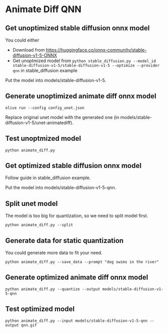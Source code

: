 # Animate Diff QNN

## Get unoptimized stable diffusion onnx model

You could either
- Download from https://huggingface.co/onnx-community/stable-diffusion-v1-5-ONNX
- Get unoptmized model from `python stable_diffusion.py --model_id stable-diffusion-v1-5/stable-diffusion-v1-5 --optimize --provider qnn` in stable_diffusion example

Put the model into models/stable-diffusion-v1-5.

## Generate unoptimized animate diff onnx model

`olive run --config config_unet.json`

Replace original unet model with the generated one (in models/stable-diffusion-v1-5/unet-animatediff).

## Test unoptmized model

`python animate_diff.py`

## Get optimized stable diffusion onnx model

Follow guide in stable_diffusion example.

Put the model into models/stable-diffusion-v1-5-qnn.

## Split unet model

The model is too big for quantization, so we need to split model first.

`python animate_diff.py --split`

## Generate data for static quantization

You could generate more data to fit your need.

`python animate_diff.py --save_data --prompt "dog swims in the river"`

## Generate optimized animate diff onnx model

`python animate_diff.py --quantize --output models/stable-diffusion-v1-5-qnn`

## Test optimized model

`python animate_diff.py --input models/stable-diffusion-v1-5-qnn --output qnn.gif`

